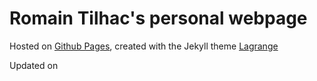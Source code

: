 # Romain Tilhac's personal webpage

Hosted on [Github Pages](https://pages.github.com/), created with the Jekyll theme [Lagrange](https://lenpaul.github.io/Lagrange/)

Updated on 
